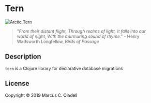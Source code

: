 # Tern

[![Arctic Tern](https://www.rspb.org.uk/globalassets/images/birds-and-wildlife/bird-species-illustrations/arctic-tern_1200x675.jpg)](https://en.wikipedia.org/wiki/Arctic_tern#Distribution_and_migration)

> "_From their distant flight, Through realms of light, It falls into our world of night, With the murmuring sound of rhyme._" - Henry Wadsworth Longfellow, _Birds of Passage_

## Description

`tern` is a Clojure library for declarative database migrations

## License

Copyright © 2019 Marcus C. Oladell
